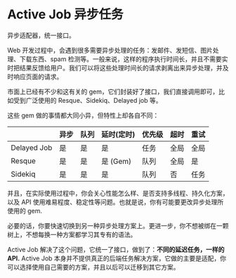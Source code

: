# Active Job 异步任务

异步适配器，统一接口。

Web 开发过程中，会遇到很多需要异步处理的任务：发邮件、发短信、图片处理、下载东西、spam 检测等。一般来说，这样的程序执行时间长，并且不需要实时把结果反馈给用户。我们可以将这些处理时间长的请求剥离出来异步处理，并及时响应页面的请求。

市面上已经有不少和这有关的 gem，它们封装好了接口，我们直接调用即可，比如受到广泛使用的 Resque、Sidekiq、Delayed job 等。

这些 gem 做的事情都大同小异，但特性上却各自不同：

|  | 异步 | 队列 | 延时\(定时\) | 优先级 | 超时 | 重试 |
| --- | --- | --- | --- | --- | --- | --- |
| Delayed Job | 是 | 是 | 是 | 任务 | 全局 | 全局 |
| Resque | 是 | 是 | 是 \(Gem\) | 队列 | 全局 | 是 |
| Sidekiq | 是 | 是 | 是 | 队列 | 否 | 任务 |

并且，在实际使用过程中，你会关心性能怎么样、是否支持多线程、持久化方案，以及 API 使用难易程度、稳定性等问题。也就是说，你有可能要更改异步处理所使用的 gem.

必要的话，你要快速切换到另一种异步处理方案上。更进一步，你不想被绑在一颗树上，不想每换一种方案都学习其专有的语法。

Active Job 解决了这个问题，它统一了接口，做到了：**不同的延迟任务，一样的 API.** Active Job 本身并不提供真正的后端任务解决方案，它做的主要是适配，你可以选择使用自己需要的方案，并且以后可以迁移到其它方案。

